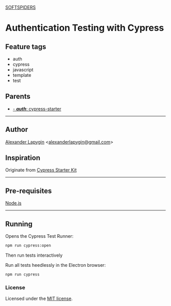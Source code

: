 [SOFTSPIDERS](https://github.com/softspiders/softspiders)

# Authentication Testing with Cypress

## Feature tags

- auth
- cypress
- javascript
- template
- test

## Parents

- [- ***auth***: cypress-starter](https://github.com/softspiders/cypress-starter)

---

## Author

[Alexander Lapygin](https://github.com/AlexanderLapygin) <<alexanderlapygin@gmail.com>>

## Inspiration

Originate from [Cypress Starter Kit](https://github.com/rightsaidjames/cypress-starter-kit)

---

## Pre-requisites

[Node.js](https://nodejs.org/en/download/package-manager/)

---

## Running

Opens the Cypress Test Runner:

```sh
npm run cypress:open
```

Then run tests interactively

Run all tests heedlessly in the Electron browser:

```sh
npm run cypress
```

### License

Licensed under the [MIT license](./LICENSE).
